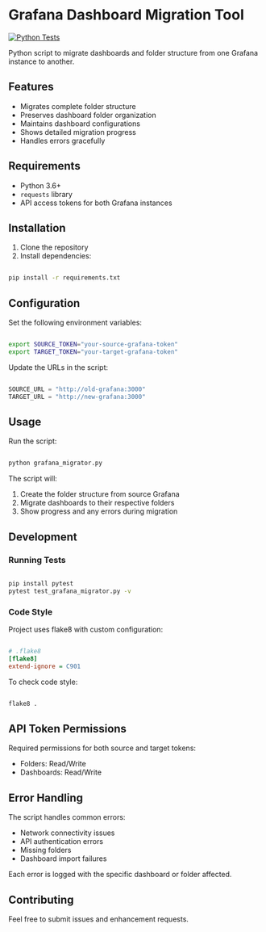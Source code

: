 # Grafana Dashboard Migration Tool

[![Python Tests](https://github.com/gseriche/grafana-dash-migration/actions/workflows/python-test.yml/badge.svg)](https://github.com/gseriche/grafana-dash-migration/actions/workflows/python-test.yml)

Python script to migrate dashboards and folder structure from one
Grafana instance to another.

## Features

- Migrates complete folder structure
- Preserves dashboard folder organization
- Maintains dashboard configurations
- Shows detailed migration progress
- Handles errors gracefully

## Requirements

- Python 3.6+
- `requests` library
- API access tokens for both Grafana instances

## Installation

1. Clone the repository
2. Install dependencies:

```bash

pip install -r requirements.txt

```

## Configuration

Set the following environment variables:

```bash

export SOURCE_TOKEN="your-source-grafana-token"
export TARGET_TOKEN="your-target-grafana-token"

```

Update the URLs in the script:

```python

SOURCE_URL = "http://old-grafana:3000"
TARGET_URL = "http://new-grafana:3000"

```

## Usage

Run the script:

```bash

python grafana_migrator.py

```

The script will:

1. Create the folder structure from source Grafana
2. Migrate dashboards to their respective folders
3. Show progress and any errors during migration

## Development

### Running Tests

```bash

pip install pytest
pytest test_grafana_migrator.py -v

```

### Code Style

Project uses flake8 with custom configuration:

```ini

# .flake8
[flake8]
extend-ignore = C901

```

To check code style:

```bash

flake8 .

```

## API Token Permissions

Required permissions for both source and target tokens:

- Folders: Read/Write
- Dashboards: Read/Write

## Error Handling

The script handles common errors:

- Network connectivity issues
- API authentication errors
- Missing folders
- Dashboard import failures

Each error is logged with the specific dashboard or folder affected.

## Contributing

Feel free to submit issues and enhancement requests.
